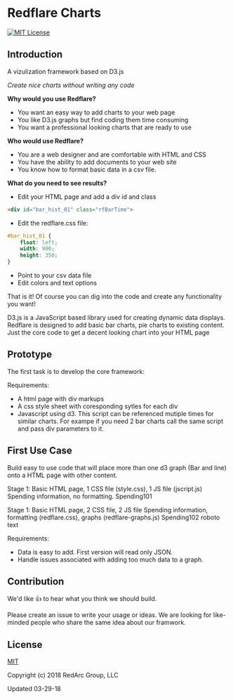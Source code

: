 # Redflare Charts
[![MIT License](https://img.shields.io/badge/license-MIT-blue.svg?style=flat)](https://opensource.org/licenses/MIT)

## Introduction
A vizulization framework based on D3.js

*Create nice charts without writing any code*

**Why would you use Redflare?**

* You want an easy way to add charts to your web page
* You like D3.js graphs but find coding them time consuming
* You want a professional looking charts that are ready to use

**Who would use Redflare?**
* You are a web designer and are comfortable with HTML and CSS
* You have the ability to add documents to your web site
* You know how to format basic data in a csv file.

**What do you need to see results?**

* Edit your HTML page and add a div id and class

```html
<div id="bar_hist_01" class="rfBarTime">
```

* Edit the redflare.css file:

```css
#bar_hist_01 {
    float: left;
    width: 900;
    height: 350;
}
```

* Point to your csv data file
* Edit colors and text options
  

 
That is it!
Of course you can dig into the code and create any functionality you want!

D3.js is a JavaScript based library used for creating dynamic data displays.  Redflare is designed to add basic bar charts, pie charts to existing content.  Just the core code to get a decent looking chart into your HTML page


## Prototype
The first task is to develop the core framework:

Requirements:
* A html page with div markups
* A css style sheet with coresponding sytles for each div
* Javascript using d3.  This script can be referenced mutiple times for similar charts.  For exampe if you need 2 bar charts call the same script and pass div parameters to it.


## First Use Case ##
Build easy to use code that will place more than one d3 graph (Bar and line) onto a HTML page with other content.

Stage 1:
Basic HTML page, 1 CSS file (style.css), 1 JS file (jscript.js)
Spending information, no formatting.
Spending101

Stage 1:
Basic HTML page, 2 CSS file, 2 JS file
Spending information, formatting (redflare.css), graphs (redflare-graphs.js)
Spending102
roboto text

Requirements:
* Data is easy to add.  First version will read only JSON.
* Handle issues associated with adding too much data to a graph.

## Contribution

We'd like :+1: to hear what you think we should build. 

Please create an issue to write your usage or ideas.  We are looking for like-minded people who share the same idea about our framwork.

## License

[MIT](http://opensource.org/licenses/MIT)

Copyright (c) 2018 RedArc Group, LLC

Updated 03-29-18


